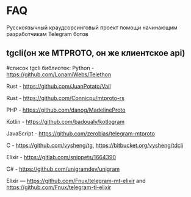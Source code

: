 # FAQ
Русскоязычный краудсорсинговый проект помощи начинающим разработчикам Telegram ботов
## tgcli(он же MTPROTO, он же клиентское api)
#список tgcli библиотек:
Python - https://github.com/LonamiWebs/Telethon

Rust - https://github.com/JuanPotato/Vail

Rust - https://github.com/Connicpu/mtproto-rs

PHP - https://github.com/danog/MadelineProto

Kotlin - https://github.com/badoualy/kotlogram

JavaScript - https://github.com/zerobias/telegram-mtproto

C - https://github.com/vysheng/tg, https://bitbucket.org/vysheng/tdcli

Elixir - https://gitlab.com/snippets/1664390

C# - https://github.com/unigramdev/unigram

Elixir — https://github.com/Fnux/telegram-mt-elixir and https://github.com/Fnux/telegram-tl-elixir
